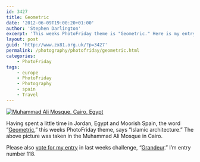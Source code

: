 ```yaml
---
id: 3427
title: Geometric
date: '2012-06-09T19:00:20+01:00'
author: 'Stephen Darlington'
excerpt: 'This weeks PhotoFriday theme is "Geometric." Here is my entry.'
layout: post
guid: 'http://www.zx81.org.uk/?p=3427'
permalink: /photography/photofriday/geometric.html
categories:
    - PhotoFriday
tags:
    - europe
    - PhotoFriday
    - Photography
    - spain
    - Travel
---
```


[![Muhammad Ali Mosque, Cairo, Egypt](https://i0.wp.com/farm8.staticflickr.com/7094/7354982766_4a26190aa6.jpg?resize=333%2C500)](http://www.flickr.com/photos/stephendarlington/7354982766/ "Muhammad Ali Mosque, Cairo, Egypt by stephendarlington, on Flickr")

Having spent a little time in Jordan, Egypt and Moorish Spain, the word “[Geometric](http://www.photofriday.com/archives/challenge/001194.php),” this weeks PhotoFriday theme, says “Islamic architecture.” The above picture was taken in the Muhammad Ali Mosque in Cairo.

Please also [vote for my entry](http://www.zx81.org.uk/photography/photofriday/grandeur.html) in last weeks challenge, “[Grandeur](http://www.photofriday.com/linkviewer.php?id=1192).” I’m entry number 118.